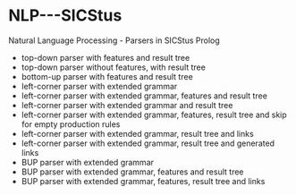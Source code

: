 NLP---SICStus
=============
Natural Language Processing - Parsers in SICStus Prolog
- top-down parser with features and result tree
- top-down parser without features, with result tree
- bottom-up parser with features and result tree
- left-corner parser with extended grammar
- left-corner parser with extended grammar, features and result tree
- left-corner parser with extended grammar and result tree
- left-corner parser with extended grammar, features, result tree and skip for empty production rules
- left-corner parser with extended grammar, result tree and links
- left-corner parser with extended grammar, result tree and generated links
- BUP parser with extended grammar
- BUP parser with extended grammar, features and result tree
- BUP parser with extended grammar, features, result tree and links
